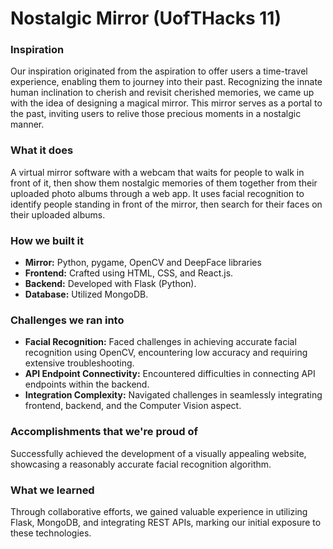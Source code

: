# Nostalgic Mirror (UofTHacks 11)

### Inspiration
Our inspiration originated from the aspiration to offer users a time-travel experience, enabling them to journey into their past. Recognizing the innate human inclination to cherish and revisit cherished memories, we came up with the idea of designing a magical mirror. This mirror serves as a portal to the past, inviting users to relive those precious moments in a nostalgic manner.

### What it does
A virtual mirror software with a webcam that waits for people to walk in front of it, then show them nostalgic memories of them together from their uploaded photo albums through a web app. It uses facial recognition to identify people standing in front of the mirror, then search for their faces on their uploaded albums.

### How we built it
- **Mirror:** Python, pygame, OpenCV and DeepFace libraries
- **Frontend:** Crafted using HTML, CSS, and React.js.
- **Backend:** Developed with Flask (Python).
- **Database:** Utilized MongoDB.

### Challenges we ran into
- **Facial Recognition:** Faced challenges in achieving accurate facial recognition using OpenCV, encountering low accuracy and requiring extensive troubleshooting.
- **API Endpoint Connectivity:** Encountered difficulties in connecting API endpoints within the backend.
- **Integration Complexity:** Navigated challenges in seamlessly integrating frontend, backend, and the Computer Vision aspect.

### Accomplishments that we're proud of
Successfully achieved the development of a visually appealing website, showcasing a reasonably accurate facial recognition algorithm.

### What we learned
Through collaborative efforts, we gained valuable experience in utilizing Flask, MongoDB, and integrating REST APIs, marking our initial exposure to these technologies.
